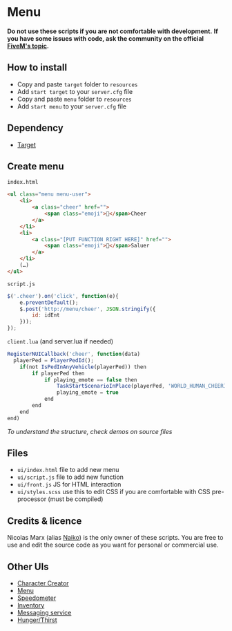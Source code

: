 # Menu

**Do not use these scripts if you are not comfortable with development.**
**If you have some issues with code, ask the community on the official [FiveM's topic](https://forum.fivem.net/t/preview-enhanced-hud/634217).**

## How to install

* Copy and paste ```target``` folder to ```resources```
* Add ```start target``` to your ```server.cfg``` file
* Copy and paste ```menu``` folder to ```resources```
* Add ```start menu``` to your ```server.cfg``` file

## Dependency
* [Target](../target)

## Create menu

```index.html```
```html
<ul class="menu menu-user">
    <li>
        <a class="cheer" href="">
            <span class="emoji">👋</span>Cheer
        </a>
    </li>
    <li>
        <a class="[PUT FUNCTION RIGHT HERE]" href="">
            <span class="emoji">👋</span>Saluer
        </a>
    </li>
    (…)
</ul>
```

```script.js```
```javascript
$('.cheer').on('click', function(e){
    e.preventDefault();
    $.post('http://menu/cheer', JSON.stringify({
        id: idEnt
    }));
});
```

```client.lua``` (and server.lua if needed)
```javascript
RegisterNUICallback('cheer', function(data)
  playerPed = PlayerPedId();
    if(not IsPedInAnyVehicle(playerPed)) then
        if playerPed then
            if playing_emote == false then
                TaskStartScenarioInPlace(playerPed, 'WORLD_HUMAN_CHEERING', 0, true);
                playing_emote = true
            end
        end
    end
end)
```

*To understand the structure, check demos on source files*

## Files

* ```ui/index.html``` file to add new menu
* ```ui/script.js``` file to add new function
* ```ui/front.js``` JS for HTML interaction
* ```ui/styles.scss``` use this to edit CSS if you are comfortable with CSS pre-processor (must be compiled)

## Credits & licence

Nicolas Marx (alias [Naiko](https://twitter.com/naikzer_)) is the only owner of these scripts. You are free to use and edit the source code as you want for personal or commercial use. 

## Other UIs

* [Character Creator](../skincreator)
* [Menu](../menu)
* [Speedometer](../speedometer) 
* [Inventory]() 
* [Messaging service]() 
* [Hunger/Thirst](../hungerthirst) 
